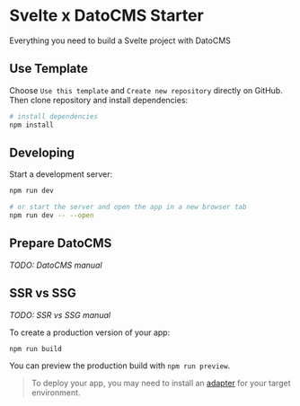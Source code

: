 # Svelte x DatoCMS Starter

Everything you need to build a Svelte project with DatoCMS

## Use Template

Choose `Use this template` and `Create new repository` directly on GitHub. Then clone repository and install dependencies:

```bash
# install dependencies
npm install
```

## Developing

Start a development server:

```bash
npm run dev

# or start the server and open the app in a new browser tab
npm run dev -- --open
```

## Prepare DatoCMS

*TODO: DatoCMS manual*


## SSR vs SSG

*TODO: SSR vs SSG manual*

To create a production version of your app:

```bash
npm run build
```

You can preview the production build with `npm run preview`.

> To deploy your app, you may need to install an [adapter](https://svelte.dev/docs/kit/adapters) for your target environment.
